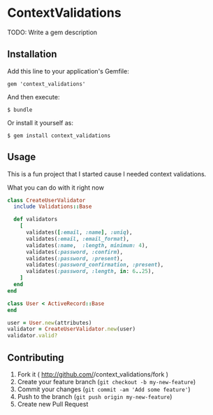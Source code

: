 # ContextValidations

TODO: Write a gem description

## Installation

Add this line to your application's Gemfile:

    gem 'context_validations'

And then execute:

    $ bundle

Or install it yourself as:

    $ gem install context_validations

## Usage

This is a fun project that I started cause I needed context validations.

What you can do with it right now

```ruby
class CreateUserValidator
  include Validations::Base

  def validators
    [
      validates([:email, :name], :uniq),
      validates(:email, :email_format),
      validates(:name,  :length, minimum: 4),
      validates(:password, :confirm),
      validates(:password, :present),
      validates(:password_confirmation, :present),
      validates(:password, :length, in: 6..25),
    ]
  end
end

class User < ActiveRecord::Base
end

user = User.new(attributes)
validator = CreateUserValidator.new(user)
validator.valid?
```



## Contributing

1. Fork it ( http://github.com/<my-github-username>/context_validations/fork )
2. Create your feature branch (`git checkout -b my-new-feature`)
3. Commit your changes (`git commit -am 'Add some feature'`)
4. Push to the branch (`git push origin my-new-feature`)
5. Create new Pull Request
